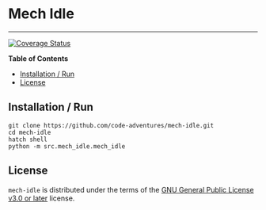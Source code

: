 # Mech Idle

-----
[![Coverage Status](https://coveralls.io/repos/github/code-adventures/mech-idle/badge.svg?branch=github_action_test_coverage)](https://coveralls.io/github/code-adventures/mech-idle?branch=github_action_test_coverage)

**Table of Contents**

- [Installation / Run](#installation-run)
- [License](#license)

## Installation / Run

```console
git clone https://github.com/code-adventures/mech-idle.git
cd mech-idle
hatch shell
python -m src.mech_idle.mech_idle
```

## License

`mech-idle` is distributed under the terms of the [GNU General Public License v3.0 or later](https://spdx.org/licenses/GPL-3.0-or-later.html) license.

